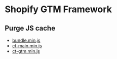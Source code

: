 # Shopify GTM Framework

## Purge JS cache
- [bundle.min.js](https://purge.jsdelivr.net/gh/coalitiontech/shopify-gtm-framework@latest/dist/bundle.min.js)
- [ct-main.min.js](https://purge.jsdelivr.net/gh/coalitiontech/shopify-gtm-framework@latest/dist/ct-main.min.js)
- [ct-gtm.min.js](https://purge.jsdelivr.net/gh/coalitiontech/shopify-gtm-framework@latest/dist/ct-gtm.min.js)
